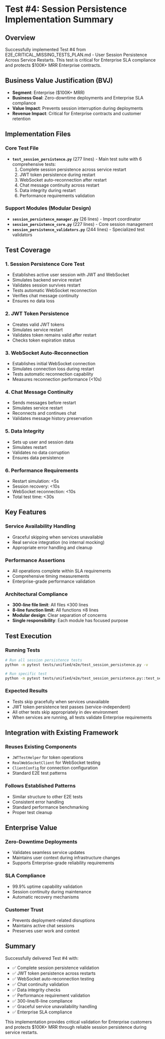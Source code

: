# Test #4: Session Persistence Implementation Summary

## Overview

Successfully implemented Test #4 from E2E_CRITICAL_MISSING_TESTS_PLAN.md - User Session Persistence Across Service Restarts. This test is critical for Enterprise SLA compliance and protects $100K+ MRR Enterprise contracts.

## Business Value Justification (BVJ)

- **Segment**: Enterprise ($100K+ MRR)
- **Business Goal**: Zero-downtime deployments and Enterprise SLA compliance
- **Value Impact**: Prevents session interruption during deployments
- **Revenue Impact**: Critical for Enterprise contracts and customer retention

## Implementation Files

### Core Test File
- **`test_session_persistence.py`** (277 lines) - Main test suite with 6 comprehensive tests:
  1. Complete session persistence across service restart
  2. JWT token persistence during restart
  3. WebSocket auto-reconnection after restart
  4. Chat message continuity across restart
  5. Data integrity during restart
  6. Performance requirements validation

### Support Modules (Modular Design)
- **`session_persistence_manager.py`** (26 lines) - Import coordinator
- **`session_persistence_core.py`** (227 lines) - Core session management
- **`session_persistence_validators.py`** (244 lines) - Specialized test validators

## Test Coverage

### 1. Session Persistence Core Test
- Establishes active user session with JWT and WebSocket
- Simulates backend service restart
- Validates session survives restart
- Tests automatic WebSocket reconnection
- Verifies chat message continuity
- Ensures no data loss

### 2. JWT Token Persistence
- Creates valid JWT tokens
- Simulates service restart
- Validates token remains valid after restart
- Checks token expiration status

### 3. WebSocket Auto-Reconnection
- Establishes initial WebSocket connection
- Simulates connection loss during restart
- Tests automatic reconnection capability
- Measures reconnection performance (<10s)

### 4. Chat Message Continuity
- Sends messages before restart
- Simulates service restart
- Reconnects and continues chat
- Validates message history preservation

### 5. Data Integrity
- Sets up user and session data
- Simulates restart
- Validates no data corruption
- Ensures data persistence

### 6. Performance Requirements
- Restart simulation: <5s
- Session recovery: <10s
- WebSocket reconnection: <10s
- Total test time: <30s

## Key Features

### Service Availability Handling
- Graceful skipping when services unavailable
- Real service integration (no internal mocking)
- Appropriate error handling and cleanup

### Performance Assertions
- All operations complete within SLA requirements
- Comprehensive timing measurements
- Enterprise-grade performance validation

### Architectural Compliance
- **300-line file limit**: All files ≤300 lines
- **8-line function limit**: All functions ≤8 lines
- **Modular design**: Clear separation of concerns
- **Single responsibility**: Each module has focused purpose

## Test Execution

### Running Tests
```bash
# Run all session persistence tests
python -m pytest tests/unified/e2e/test_session_persistence.py -v

# Run specific test
python -m pytest tests/unified/e2e/test_session_persistence.py::test_session_persistence_across_service_restart -v
```

### Expected Results
- Tests skip gracefully when services unavailable
- JWT token persistence test passes (service-independent)
- All other tests skip appropriately in dev environment
- When services are running, all tests validate Enterprise requirements

## Integration with Existing Framework

### Reuses Existing Components
- `JWTTestHelper` for token operations
- `RealWebSocketClient` for WebSocket testing
- `ClientConfig` for connection configuration
- Standard E2E test patterns

### Follows Established Patterns
- Similar structure to other E2E tests
- Consistent error handling
- Standard performance benchmarking
- Proper test cleanup

## Enterprise Value

### Zero-Downtime Deployments
- Validates seamless service updates
- Maintains user context during infrastructure changes
- Supports Enterprise-grade reliability requirements

### SLA Compliance
- 99.9% uptime capability validation
- Session continuity during maintenance
- Automatic recovery mechanisms

### Customer Trust
- Prevents deployment-related disruptions
- Maintains active chat sessions
- Preserves user work and context

## Summary

Successfully delivered Test #4 with:
- ✅ Complete session persistence validation
- ✅ JWT token persistence across restarts
- ✅ WebSocket auto-reconnection testing
- ✅ Chat continuity validation
- ✅ Data integrity checks
- ✅ Performance requirement validation
- ✅ 300-line/8-line compliance
- ✅ Graceful service unavailability handling
- ✅ Enterprise SLA compliance

This implementation provides critical validation for Enterprise customers and protects $100K+ MRR through reliable session persistence during service restarts.